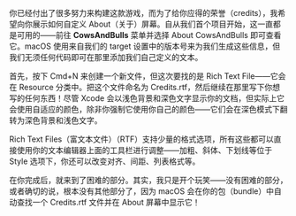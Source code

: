 你已经付出了很多努力来构建这款游戏，而为了给你应得的荣誉（credits），我希望向你展示如何自定义 About（关于）屏幕。自从我们首个项目开始，这一直都是可用的——前往 **CowsAndBulls** 菜单并选择 About CowsAndBulls 即可查看它。macOS 使用来自我们的 target 设置中的版本号来为我们生成这些信息，但我们无须任何代码即可在那里添加我们自己定义的文本。

首先，按下 Cmd+N 来创建一个新文件，但这次要找的是 Rich Text File——它会在 Resource 分类中。把这个文件命名为 Credits.rtf，然后继续在那里写下你想写的任何东西！尽管 Xcode 会以浅色背景和深色文字显示你的文档，但实际上它会使用自适应的颜色，除非你强制它使用你自己的颜色——它们会在深色模式下翻转为深色背景和浅色文字。

Rich Text Files（富文本文件）（RTF）支持少量的格式选项，所有这些都可以直接使用你的文本编辑器上面的工具栏进行调整——加粗、斜体、下划线等位于 Style 选项下，你还可以改变对齐、间距、列表格式等。

在你完成后，就来到了困难的部分。其实，我只是开个玩笑——没有困难的部分，或者确切的说，根本没有其他部分了，因为 macOS 会在你的包（bundle）中自动查找一个 Credits.rtf 文件并在 About 屏幕中显示它！
